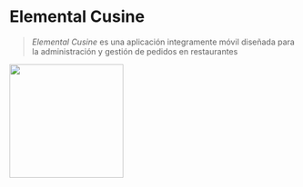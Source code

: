 # Elemental Cusine

> *Elemental Cusine* es una aplicación integramente móvil diseñada para la administración y gestión de pedidos en restaurantes

<img src="https://i.ibb.co/DL6LxbL/icon-transp.png" height="200" style="text-align: center;">
